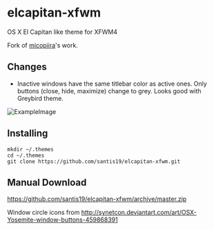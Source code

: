 # elcapitan-xfwm

OS X El Capitan like theme for XFWM4

Fork of [micopiira](https://github.com/micopiira/elcapitan-xfwm)'s work.

## Changes

* Inactive windows have the same titlebar color as active ones.
Only buttons (close, hide, maximize) change to grey. Looks good with
Greybird theme.

![ExampleImage](http://i.imgur.com/btyrrXh.png)

## Installing

    mkdir ~/.themes
    cd ~/.themes
    git clone https://github.com/santis19/elcapitan-xfwm.git

## Manual Download

https://github.com/santis19/elcapitan-xfwm/archive/master.zip

Window circle icons from http://synetcon.deviantart.com/art/OSX-Yosemite-window-buttons-459868391
